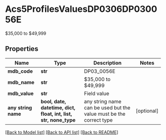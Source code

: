 # Acs5ProfilesValuesDP0306DP030056E

$35,000 to $49,999

## Properties
Name | Type | Description | Notes
------------ | ------------- | ------------- | -------------
**mdb_code** | **str** | DP03_0056E | 
**mdb_name** | **str** | $35,000 to $49,999 | 
**mdb_value** | **str** | Field value | 
**any string name** | **bool, date, datetime, dict, float, int, list, str, none_type** | any string name can be used but the value must be the correct type | [optional]

[[Back to Model list]](../README.md#documentation-for-models) [[Back to API list]](../README.md#documentation-for-api-endpoints) [[Back to README]](../README.md)



